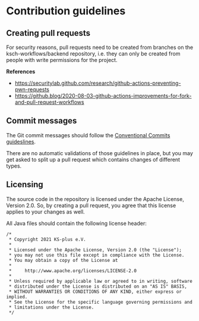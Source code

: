 # Contribution guidelines

## Creating pull requests

For security reasons, pull requests need to be created from branches on the ksch-workflows/backend repository,
i.e. they can only be created from people with write permissions for the project.

**References**

- https://securitylab.github.com/research/github-actions-preventing-pwn-requests
- https://github.blog/2020-08-03-github-actions-improvements-for-fork-and-pull-request-workflows

## Commit messages

The Git commit messages should follow the [Conventional Commits guideslines](https://www.conventionalcommits.org/en/v1.0.0/#summary).

There are no automatic validations of those guidelines in place, but you may get asked to split up a pull request which contains changes of different types.

## Licensing

The source code in the repository is licensed under the Apache License, Version 2.0.
So, by creating a pull request, you agree that this license applies to your changes as well.

All Java files should contain the following license header:

```
/*
 * Copyright 2021 KS-plus e.V.
 *
 * Licensed under the Apache License, Version 2.0 (the "License");
 * you may not use this file except in compliance with the License.
 * You may obtain a copy of the License at
 *
 *     http://www.apache.org/licenses/LICENSE-2.0
 *
 * Unless required by applicable law or agreed to in writing, software
 * distributed under the License is distributed on an "AS IS" BASIS,
 * WITHOUT WARRANTIES OR CONDITIONS OF ANY KIND, either express or implied.
 * See the License for the specific language governing permissions and
 * limitations under the License.
 */
```
